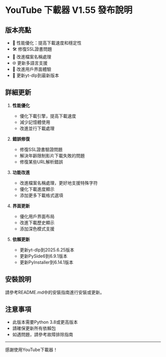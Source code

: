 # YouTube 下載器 V1.55 發布說明

## 版本亮點
- 🚀 性能優化：提高下載速度和穩定性
- 🛠️ 修復SSL證書問題
- 🎯 改進檔案名稱處理
- 🌐 更新多語言支援
- 📱 改進用戶界面體驗
- 🔄 更新yt-dlp到最新版本

## 詳細更新
1. **性能優化**
   - 優化下載引擎，提高下載速度
   - 減少記憶體使用
   - 改進並行下載處理

2. **錯誤修復**
   - 修復SSL證書驗證問題
   - 解決年齡限制影片下載失敗的問題
   - 修復某些URL解析錯誤

3. **功能改進**
   - 改進檔案名稱處理，更好地支援特殊字符
   - 優化下載進度顯示
   - 添加更多下載格式選項

4. **界面更新**
   - 優化用戶界面布局
   - 改進下載歷史顯示
   - 添加深色模式支援

5. **依賴更新**
   - 更新yt-dlp到2025.6.25版本
   - 更新PySide6到6.9.1版本
   - 更新PyInstaller到6.14.1版本

## 安裝說明
請參考README.md中的安裝指南進行安裝或更新。

## 注意事項
- 此版本需要Python 3.8或更高版本
- 請確保更新所有依賴包
- 如遇問題，請參考故障排除指南

---

感謝使用YouTube下載器！ 